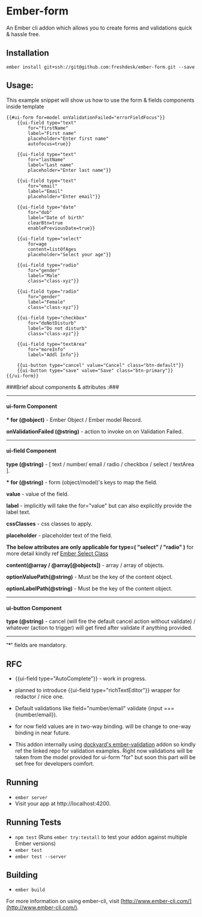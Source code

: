 # Ember-form

An Ember cli addon which allows you to create forms and validations quick & hassle free.

## Installation

`ember install git+ssh://git@github.com:freshdesk/ember-form.git --save`

## Usage:

This example snippet will show us how to use the form & fields components inside template

```
{{#ui-form for=model onValidationFailed="errorFieldFocus"}}
	{{ui-field type="text"
    	for="firstName"
        label="First name"
        placeholder="Enter first name"
	    autofocus=true}}

	{{ui-field type="text"
    	for="lastName"
        label="Last name"
        placeholder="Enter last name"}}

	{{ui-field type="text"
    	for="email"
        label="Email"
        placeholder="Enter email"}}

	{{ui-field type="date"
    	for="dob"
        label="Date of birth"
        clearBtn=true
        enablePreviousDate=true}}
        
    {{ui-field type="select"
    	for=age
        content=listOfAges
        placeholder="Select your age"}}

	{{ui-field type="radio" 
    	for="gender" 
        label="Male" 
        class="class-xyz"}}
        
	{{ui-field type="radio"
    	for="gender" 
        label="Female" 
        class="class-xyz"}}

	{{ui-field type="checkbox" 
    	for="doNotDisturb" 
        label="Do not disturb" 
        class="class-xyz"}}
        
    {{ui-field type="textArea"
    	for="moreInfo"
        label="Addl Info"}}

    {{ui-button type="cancel" value="Cancel" class="btn-default"}}
	{{ui-button type="save" value="Save" class="btn-primary"}}
{{/ui-form}}
```

###Brief about components & attributes :###
_______

#### ui-form Component ####

**\* for (@object)** - Ember Object / Ember model Record.

**onValidationFailed (@string)** - action to invoke on on Validation Failed.
________

#### ui-field Component ####

**type (@string)** - [ text / number/ email / radio / checkbox / select / textArea ].

**\* for (@string)** - form (object/model)'s keys to map the field.

**value** - value of the field.

**label** - implicitly will take the for="value" but can also explicitly provide the label text.

**cssClasses** - css classes to apply.

**placeholder** - placeholder text of the field.

**The below attributes are only applicable for type=( "select" / "radio" )** for more detail kindly ref [Ember Select Class](http://emberjs.com/api/classes/Ember.Select.html#toc_the-content-property-array-of-objects)

**content(@array / @array[@objects])** - array / array of objects.

**optionValuePath(@string)** - Must be the key of the content object.

**optionLabelPath(@string)** - Must be the key of the content object.
________
#### ui-button Component ####

**type (@string)** - cancel (will fire the default cancel action without validate) / whatever (action to trigger) will get fired after validate if anything provided.
________

**'*'** fields are mandatory.

## RFC

* {{ui-field type="AutoComplete"}} - work in progress.
* planned to introduce {{ui-field type="richTextEditor"}} wrapper for redactor / nice one.
* Default validations like field="number/email" validate (input === {number/email}).
* for now field values are in two-way binding. will be change to one-way binding in near future.

* This addon internally using [dockyard's ember-validation](https://github.com/dockyard/ember-validations) addon so kindly ref the linked repo for validation examples. Right now validations will be taken from the model provided for ui-form "for" but soon this part will be set free for developers comfort.




## Running

* `ember server`
* Visit your app at http://localhost:4200.

## Running Tests

* `npm test` (Runs `ember try:testall` to test your addon against multiple Ember versions)
* `ember test`
* `ember test --server`

## Building

* `ember build`

For more information on using ember-cli, visit [http://www.ember-cli.com/](http://www.ember-cli.com/).
